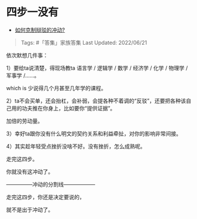 # 四步一没有

- [如何克制辩驳的冲动?](https://www.zhihu.com/question/522141575/answer/2537553385)

>Tags: #「答集」家族答集 
>Last Updated: 2022/06/21

依次默想几件事：

1）要给ta说清楚，得现场教ta 语言学 / 逻辑学 / 数学 / 经济学 / 化学 / 物理学 / 军事学 /……。

which is 少说得几个月甚至几年学的课程。

2）ta不会买单，还会抬杠，会补弱，会提各种不着调的“反驳”，还要把各种该自己用的功夫推在你身上，比如要你“提供证据”。

加倍的劳动量。

3）幸好ta跟你没有什么明文的契约关系和利益牵扯，对你的影响非常间接。

4）其实趁年轻受点挫折没啥不好。没有挫折，怎么成熟呢。

  

走完这四步。

你就没有这冲动了。

  

—————冲动的分割线——————

  

走完这四步，你还是决定要说的，

就不是出于冲动了。